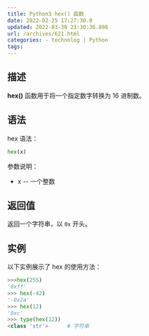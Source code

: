 ```yaml
---
title: Python3 hex() 函数
date: 2022-02-25 17:27:30.0
updated: 2022-03-30 23:30:36.898
url: /archives/621.html
categories: - technolog | Python
tags: 
---
```




## 描述

**hex()** 函数用于将一个指定数字转换为 16 进制数。

## 语法

hex 语法：

```Python
hex(x)
```

参数说明：

*   x -- 一个整数

## 返回值

返回一个字符串，以 `0x` 开头。

## 实例

以下实例展示了 hex 的使用方法：

```python
>>>hex(255)
'0xff'
>>> hex(-42)
'-0x2a'
>>> hex(12)
'0xc'
>>> type(hex(12))
<class 'str'>      # 字符串
```